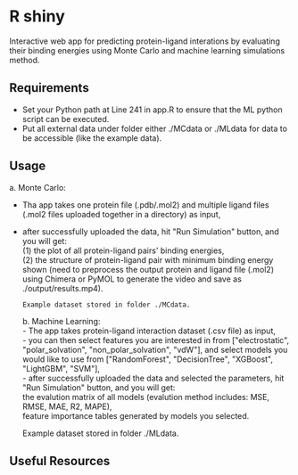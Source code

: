 # R shiny

Interactive web app for predicting protein-ligand interations by evaluating their binding energies using Monte Carlo and machine learning simulations method.

## Requirements

- Set your Python path at Line 241 in app.R to ensure that the ML python script can be executed.
- Put all external data under folder either ./MCdata or ./MLdata for data to be accessible (like the example data).

## Usage

a. Monte Carlo:<br />
- Tha app takes one protein file (.pdb/.mol2) and multiple ligand files (.mol2 files uploaded together in a directory) as input,<br />
- after successfully uploaded the data, hit "Run Simulation" button, and you will get:<br />
  (1) the plot of all protein-ligand pairs' binding energies,<br />
  (2) the structure of protein-ligand pair with minimum binding energy shown (need to preprocess the output protein and ligand file (.mol2) using Chimera or PyMOL to generate the video and save as ./output/results.mp4).<br />
   
      Example dataset stored in folder ./MCdata.
      
  b. Machine Learning:<br />
      - The app takes protein-ligand interaction dataset (.csv file) as input,<br />
      - you can then select features you are interested in from ["electrostatic", "polar_solvation", "non_polar_solvation", "vdW"], 
        and select models you would like to use from ["RandomForest", "DecisionTree", "XGBoost", "LightGBM", "SVM"],<br />
      - after successfully uploaded the data and selected the parameters, hit "Run Simulation" button, and you will get:<br />
            the evalution matrix of all models (evalution method includes: MSE, RMSE, MAE, R2, MAPE),<br />
            feature importance tables generated by models you selected.<br />
      
    Example dataset stored in folder ./MLdata.

## Useful Resources



